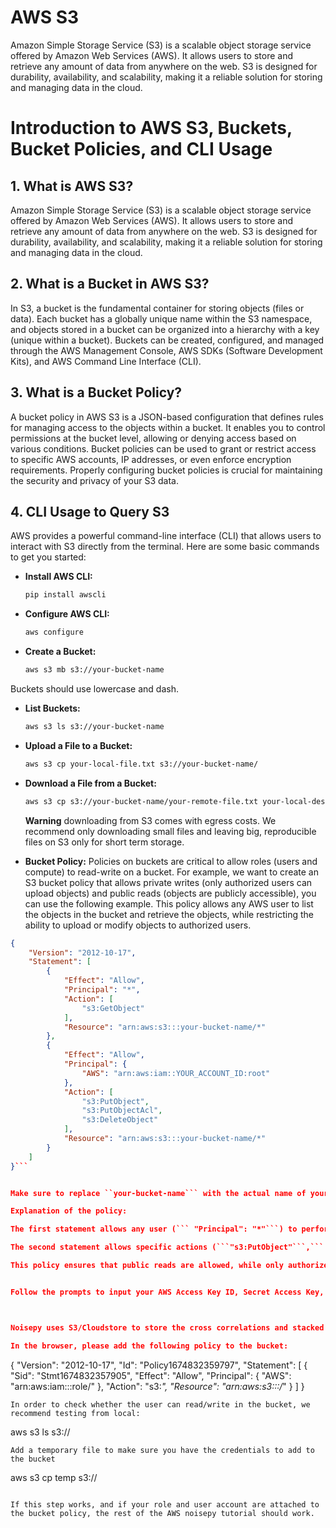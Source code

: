 # AWS S3

Amazon Simple Storage Service (S3) is a scalable object storage service offered by Amazon Web Services (AWS). It allows users to store and retrieve any amount of data from anywhere on the web. S3 is designed for durability, availability, and scalability, making it a reliable solution for storing and managing data in the cloud.
# Introduction to AWS S3, Buckets, Bucket Policies, and CLI Usage

## 1. What is AWS S3?

Amazon Simple Storage Service (S3) is a scalable object storage service offered by Amazon Web Services (AWS). It allows users to store and retrieve any amount of data from anywhere on the web. S3 is designed for durability, availability, and scalability, making it a reliable solution for storing and managing data in the cloud.

## 2. What is a Bucket in AWS S3?

In S3, a bucket is the fundamental container for storing objects (files or data). Each bucket has a globally unique name within the S3 namespace, and objects stored in a bucket can be organized into a hierarchy with a key (unique within a bucket). Buckets can be created, configured, and managed through the AWS Management Console, AWS SDKs (Software Development Kits), and AWS Command Line Interface (CLI).

## 3. What is a Bucket Policy?

A bucket policy in AWS S3 is a JSON-based configuration that defines rules for managing access to the objects within a bucket. It enables you to control permissions at the bucket level, allowing or denying access based on various conditions. Bucket policies can be used to grant or restrict access to specific AWS accounts, IP addresses, or even enforce encryption requirements. Properly configuring bucket policies is crucial for maintaining the security and privacy of your S3 data.

## 4. CLI Usage to Query S3

AWS provides a powerful command-line interface (CLI) that allows users to interact with S3 directly from the terminal. Here are some basic commands to get you started:

- **Install AWS CLI:**
  ```bash
  pip install awscli
  ```

- **Configure AWS CLI:**
    ```bash
    aws configure
    ```

- **Create a Bucket:**
    ```bash
    aws s3 mb s3://your-bucket-name
    ```
Buckets should use lowercase and dash.

- **List Buckets:**
    ```bash
    aws s3 ls s3://your-bucket-name
    ```
- **Upload a File to a Bucket:**
    ```bash
    aws s3 cp your-local-file.txt s3://your-bucket-name/
    ```

- **Download a File from a Bucket:**
    ```bash
    aws s3 cp s3://your-bucket-name/your-remote-file.txt your-local-destination/
    ```
    __Warning__ downloading from S3 comes with egress costs. We recommend only downloading small files and leaving big, reproducible files on S3 only for short term storage.



- **Bucket Policy:**
Policies on buckets are critical to allow roles (users and compute) to read-write on a bucket. For example, we want to create an S3 bucket policy that allows private writes (only authorized users can upload objects) and public reads (objects are publicly accessible), you can use the following example. This policy allows any AWS user to list the objects in the bucket and retrieve the objects, while restricting the ability to upload or modify objects to authorized users.

```json
{
    "Version": "2012-10-17",
    "Statement": [
        {
            "Effect": "Allow",
            "Principal": "*",
            "Action": [
                "s3:GetObject"
            ],
            "Resource": "arn:aws:s3:::your-bucket-name/*"
        },
        {
            "Effect": "Allow",
            "Principal": {
                "AWS": "arn:aws:iam::YOUR_ACCOUNT_ID:root"
            },
            "Action": [
                "s3:PutObject",
                "s3:PutObjectAcl",
                "s3:DeleteObject"
            ],
            "Resource": "arn:aws:s3:::your-bucket-name/*"
        }
    ]
}```


Make sure to replace ``your-bucket-name``` with the actual name of your S3 bucket and ``YOUR_ACCOUNT_ID``` with your AWS account ID.

Explanation of the policy:

The first statement allows any user (``` "Principal": "*"```) to perform ```s3:GetObject``` actions on objects in the specified bucket.

The second statement allows specific actions (```"s3:PutObject"```,``` "s3:PutObjectAcl"```, ```"s3:DeleteObject"```) for the AWS root user of your account. This is to enable authorized users to upload, modify, and delete objects.

This policy ensures that public reads are allowed, while only authorized users (the account owner in this case) can perform write operations. Note that allowing public read access means that anyone with the object URL can access it, so use this configuration carefully and avoid placing sensitive information in the bucket.


Follow the prompts to input your AWS Access Key ID, Secret Access Key, default region, and output format.



Noisepy uses S3/Cloudstore to store the cross correlations and stacked data. For this step, it is important that your **user/role** and the **bucket** have the appropriate permissions for users to read/write into the bucket.

In the browser, please add the following policy to the bucket:
```
{
    "Version": "2012-10-17",
    "Id": "Policy1674832359797",
    "Statement": [
        {
            "Sid": "Stmt1674832357905",
            "Effect": "Allow",
            "Principal": {
                "AWS": "arn:aws:iam::<YOUR-ACCOUNT-ID>:role/<YOURROLE>"
            },
            "Action": "s3:*",
            "Resource": "arn:aws:s3:::<BUCKET-NAME>/*"
        }
    ]
}
```
In order to check whether the user can read/write in the bucket, we recommend testing from local:
```
aws s3 ls s3://<BUCKET-NAME>
```
Add a temporary file to make sure you have the credentials to add to the bucket
```
aws s3 cp temp s3://<BUCKET-NAME>
```

If this step works, and if your role and user account are attached to the bucket policy, the rest of the AWS noisepy tutorial should work.